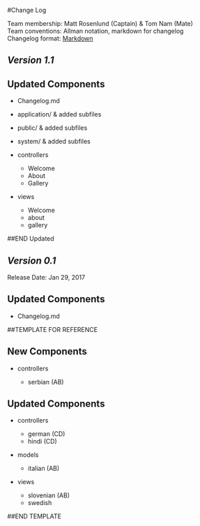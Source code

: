 #Change Log

Team membership:  Matt Rosenlund (Captain) & Tom Nam (Mate)  
Team conventions: Allman notation, markdown for changelog  
Changelog format: [Markdown](https://github.com/adam-p/markdown-here/wiki/Markdown-Cheatsheet) 

## *Version 1.1*

## Updated Components
-	Changelog.md
-	application/ & added subfiles
-	public/ & added subfiles
-	system/ & added subfiles

-	controllers
	-	Welcome
	-	About
	-	Gallery
-	views
	-	Welcome
	-	about
	-	gallery

##END Updated

## *Version 0.1*

Release Date: Jan 29, 2017

## Updated Components

-   Changelog.md



##TEMPLATE FOR REFERENCE

## New Components

-   controllers

    -   serbian (AB)
    
## Updated Components

-   controllers

    -   german (CD)
    -   hindi (CD)

-   models

    -   italian (AB)

-   views

    -   slovenian (AB)
    -   swedish


##END TEMPLATE

